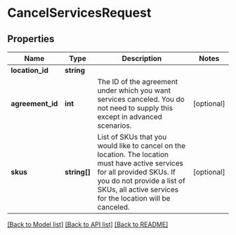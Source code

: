 # CancelServicesRequest

## Properties
Name | Type | Description | Notes
------------ | ------------- | ------------- | -------------
**location_id** | **string** |  | 
**agreement_id** | **int** | The ID of the agreement under which you want services canceled. You do not need to supply this except in advanced scenarios. | [optional] 
**skus** | **string[]** | List of SKUs that you would like to cancel on the location. The location must have active services for all provided SKUs. If you do not provide a list of SKUs, all active services for the location will be canceled. | [optional] 

[[Back to Model list]](../README.md#documentation-for-models) [[Back to API list]](../README.md#documentation-for-api-endpoints) [[Back to README]](../README.md)


